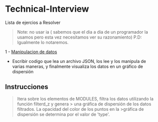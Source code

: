 # Technical-Interview
Lista de ejercios a Resolver
> Note: no usar ia ( sabemos que el dia a dia de un programador la usamos pero esta vez necesitamos ver su razonamiento)
P.D: Igualmente lo notaremos. 

1 - [Manipulacion de datos](1_prueba.py)
 * Escribir codigo que lea un  archivo JSON, los lee y los manipula de varias maneras, y finalmente visualiza los datos en un gráfico de dispersión

## Instrucciones
> Itera sobre los elementos de MODULES, filtra los datos utilizando la función filterd_z y genera > una gráfica de dispersión de los datos filtrados. La opacidad del color de los puntos en la  >gráfica de dispersión se determina por el valor de 'type'.
